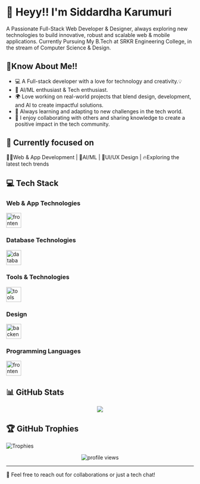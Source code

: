 # 👋 Heyy!! I'm Siddardha Karumuri

A Passionate Full-Stack Web Developer & Designer, always exploring new technologies to build innovative, robust and scalable web & mobile applications. Currently Pursuing My B.Tech at SRKR Engineering College, in the stream of Computer Science & Design.

## 🚀Know About Me!!

- 💻 A Full-stack developer with a love for technology and creativity.💡
- 🤖 AI/ML enthusiast & Tech enthusiast.
- 🌍 Love working on real-world projects that blend design, development, and AI to create impactful solutions.
- 🌱 Always learning and adapting to new challenges in the tech world.
- 🤝 I enjoy collaborating with others and sharing knowledge to create a positive impact in the tech community.<br/>

## 🎯 Currently focused on <br/>

   👨‍💻Web & App Development | 🤖AI/ML | 🎨UI/UX Design | 🔥Exploring the latest tech trends<br/>


## 💻 Tech Stack

### Web & App Technologies
<div align="left">
  <img src="https://skillicons.dev/icons?i=html,css,js,php,bootstrap,react,nodejs,expressjs,nextjs,vue,ts,tailwind,flask" height="40" alt="frontend stack"/>
</div>

### Database Technologies
<div align="left">
  <img src="https://skillicons.dev/icons?i=mysql,mongodb,firebase,supabase,postgres" height="40" alt="database stack"/>
</div>

### Tools & Technologies
<div align="left">
  <img src="https://skillicons.dev/icons?i=git,github,postman,vercel,notion,netlify,vscode," height="40" alt="tools stack"/>
</div>

### Design
<div align="left">
  <img src="https://skillicons.dev/icons?i=figma,threejs,webflow" height="40" alt="backend stack"/>
</div>

### Programming Languages
<div align="left">
  <img src="https://skillicons.dev/icons?i=c,py,java,js" height="40" alt="frontend stack"/>
</div>


## 📊 GitHub Stats

<div align="center">

![](https://github-readme-streak-stats.herokuapp.com/?user=siddardha003&theme=tokyonight&hide_border=true)<br/>

</div>

## 🏆 GitHub Trophies

![Trophies](https://github-profile-trophy.vercel.app/?username=siddardha003&theme=tokyonight&no-frame=true&no-bg=false&margin-w=4)

<div align="center">
  <img src="https://komarev.com/ghpvc/?username=siddardha003&label=Profile%20views&color=0e75b6&style=flat" alt="profile views" />
</div>

---

💬 Feel free to reach out for collaborations or just a tech chat!
